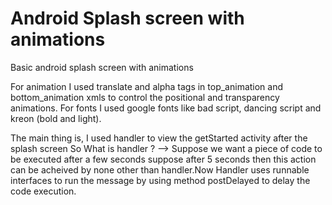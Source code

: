 # Android Splash screen with animations

Basic android splash screen with animations

For animation I used translate and alpha tags in top_animation and bottom_animation xmls to control the positional and transparency animations.
For fonts I used google fonts like bad script, dancing script and kreon (bold and light).


The main thing is,
 I used handler to view the getStarted activity after the splash screen
 So What is handler ? 
       --> Suppose we want a piece of code to be executed after a few seconds suppose after 5 seconds then this action can be acheived by none other than handler.Now Handler uses runnable interfaces to run the message by using method postDelayed to delay the code execution.
      
     
